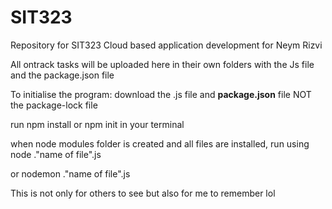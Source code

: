 # SIT323
Repository for SIT323 Cloud based application development for Neym Rizvi

All ontrack tasks will be uploaded here in their own folders with the Js file and the package.json file 

To initialise the program: 
download the .js file and **package.json** file NOT the package-lock file

run npm install or npm init in your terminal 

when node modules folder is created and all files are installed, 
run using node .\"name of file".js

or nodemon .\"name of file".js



This is not only for others to see but also for me to remember lol

